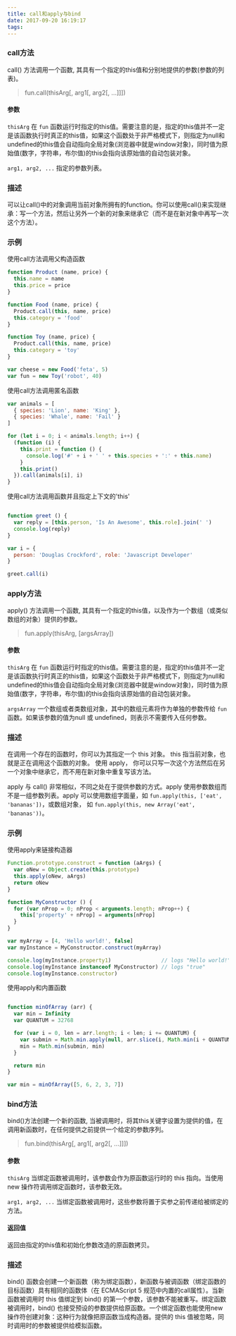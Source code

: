 ```yaml
---
title: call和apply与bind
date: 2017-09-20 16:19:17
tags:
---
```


### call方法

call() 方法调用一个函数, 其具有一个指定的this值和分别地提供的参数(参数的列表)。

> fun.call(thisArg[, arg1[, arg2[, ...]]])

#### 参数
`thisArg`
在 `fun` 函数运行时指定的this值。需要注意的是，指定的this值并不一定是该函数执行时真正的this值，如果这个函数处于非严格模式下，则指定为null和undefined的this值会自动指向全局对象(浏览器中就是window对象)，同时值为原始值(数字，字符串，布尔值)的this会指向该原始值的自动包装对象。

`arg1, arg2, ...`
指定的参数列表。

### 描述
可以让call()中的对象调用当前对象所拥有的function。你可以使用call()来实现继承：写一个方法，然后让另外一个新的对象来继承它（而不是在新对象中再写一次这个方法）。

### 示例
使用call方法调用父构造函数

``` javascript
function Product (name, price) {
  this.name = name
  this.price = price
}

function Food (name, price) {
  Product.call(this, name, price)
  this.category = 'food'
}

function Toy (name, price) {
  Product.call(this, name, price)
  this.category = 'toy'
}

var cheese = new Food('feta', 5)
var fun = new Toy('robot', 40)
```

使用call方法调用匿名函数

``` javascript
var animals = [
  { species: 'Lion', name: 'King' },
  { species: 'Whale', name: 'Fail' }
]

for (let i = 0; i < animals.length; i++) {
  (function (i) {
    this.print = function () {
      console.log('#' + i + ' ' + this.species + ':' + this.name)
    }
    this.print()
  }).call(animals[i], i)
}
```

使用call方法调用函数并且指定上下文的'this'
``` javascript

function greet () {
  var reply = [this.person, 'Is An Awesome', this.role].join(' ')
  console.log(reply)
}

var i = {
  person: 'Douglas Crockford', role: 'Javascript Developer'
}

greet.call(i)
```

### apply方法

apply() 方法调用一个函数, 其具有一个指定的this值，以及作为一个数组（或类似数组的对象）提供的参数。

> fun.apply(thisArg, [argsArray])

#### 参数
`thisArg`
在 `fun` 函数运行时指定的this值。需要注意的是，指定的this值并不一定是该函数执行时真正的this值，如果这个函数处于非严格模式下，则指定为null和undefined的this值会自动指向全局对象(浏览器中就是window对象)，同时值为原始值(数字，字符串，布尔值)的this会指向该原始值的自动包装对象。

`argsArray`
一个数组或者类数组对象，其中的数组元素将作为单独的参数传给 `fun` 函数。如果该参数的值为null 或 undefined，则表示不需要传入任何参数。

### 描述
在调用一个存在的函数时，你可以为其指定一个 this 对象。 this 指当前对象，也就是正在调用这个函数的对象。 使用 apply， 你可以只写一次这个方法然后在另一个对象中继承它，而不用在新对象中重复写该方法。

apply 与 call() 非常相似，不同之处在于提供参数的方式。apply 使用参数数组而不是一组参数列表。apply 可以使用数组字面量，如 `fun.apply(this, ['eat', 'bananas'])`，或数组对象， 如  `fun.apply(this, new Array('eat', 'bananas'))`。

### 示例
使用apply来链接构造器

``` javascript
Function.prototype.construct = function (aArgs) {
  var oNew = Object.create(this.prototype)
  this.apply(oNew, aArgs)
  return oNew
}

function MyConstructor () {
  for (var nProp = 0; nProp < arguments.length; nProp++) {
    this['property' + nProp] = arguments[nProp]
  }
}

var myArray = [4, 'Hello world!', false]
var myInstance = MyConstructor.construct(myArray)

console.log(myInstance.property1)                // logs "Hello world!"
console.log(myInstance instanceof MyConstructor) // logs "true"
console.log(myInstance.constructor)
```

使用apply和内置函数

``` javascript

function minOfArray (arr) {
  var min = Infinity
  var QUANTUM = 32768

  for (var i = 0, len = arr.length; i < len; i += QUANTUM) {
    var submin = Math.min.apply(null, arr.slice(i, Math.min(i + QUANTUM, len)))
    min = Math.min(submin, min)
  }

  return min
}

var min = minOfArray([5, 6, 2, 3, 7])
```

### bind方法

bind()方法创建一个新的函数, 当被调用时，将其this关键字设置为提供的值，在调用新函数时，在任何提供之前提供一个给定的参数序列。

> fun.bind(thisArg[, arg1[, arg2[, ...]]])

#### 参数
`thisArg`
当绑定函数被调用时，该参数会作为原函数运行时的 this 指向。当使用new 操作符调用绑定函数时，该参数无效。

`arg1, arg2, ...`
当绑定函数被调用时，这些参数将置于实参之前传递给被绑定的方法。

#### 返回值
返回由指定的this值和初始化参数改造的原函数拷贝。

### 描述

bind() 函数会创建一个新函数（称为绑定函数），新函数与被调函数（绑定函数的目标函数）具有相同的函数体（在 ECMAScript 5 规范中内置的call属性）。当新函数被调用时 this 值绑定到 bind() 的第一个参数，该参数不能被重写。绑定函数被调用时，bind() 也接受预设的参数提供给原函数。一个绑定函数也能使用new操作符创建对象：这种行为就像把原函数当成构造器。提供的 this 值被忽略，同时调用时的参数被提供给模拟函数。
